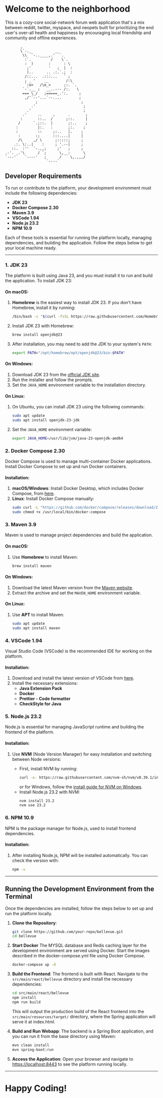 # Welcome to the neighborhood

This is a cozy-core social-network forum web application that's a mix between reddit, twitter, myspace, and neopets built for prioritizing the end user's over-all health and happiness by encouraging local friendship and community and offline experiences.

```
       ,
       \`-._           __
        \\  `-..____,.'  `.
         :`.         /    \`.
         :  )       :      : \
          ;'        '   ;  |  :
          )..      .. .:.`.;  :
         /::...  .:::...   ` ;
         ; _ '    __        /:\
         `:o>   /\o_>      ;:. `.
        `-`.__ ;   __..--- /:.   \
        === \_/   ;=====_.':.     ;
         ,/'`--'...`--....        ;
              ;                    ;
            .'                      ;
          .'                        ;
        .'     ..     ,      .       ;
       :       ::..  /      ;::.     |
      /      `.;::.  |       ;:..    ;
     :         |:.   :       ;:.    ;
     :         ::     ;:..   |.    ;
      :       :;      :::....|     |
      /\     ,/ \      ;:::::;     ;
    .:. \:..|    :     ; '.--|     ;
   ::.  :''  `-.,,;     ;'   ;     ;
.-'. _.'\      / `;      \,__:      \
`---'    `----'   ;      /    \,.,,,/
                   `----`
```

## Developer Requirements

To run or contribute to the platform, your development environment must include the following dependencies:

- **JDK 23**
- **Docker Compose 2.30**
- **Maven 3.9**
- **VSCode 1.94**
- **Node.js 23.2**
- **NPM 10.9**

Each of these tools is essential for running the platform locally, managing dependencies, and building the application. Follow the steps below to get your local machine ready.

---

### 1. JDK 23

The platform is built using Java 23, and you must install it to run and build the application. To install JDK 23:

#### On macOS:

1. **Homebrew** is the easiest way to install JDK 23. If you don't have Homebrew, install it by running:
   ```bash
   /bin/bash -c "$(curl -fsSL https://raw.githubusercontent.com/Homebrew/install/HEAD/install.sh)"
   ```
2. Install JDK 23 with Homebrew:
   ```bash
   brew install openjdk@23
   ```
3. After installation, you may need to add the JDK to your system's `PATH`:
   ```bash
   export PATH="/opt/homebrew/opt/openjdk@23/bin:$PATH"
   ```

#### On Windows:

1. Download JDK 23 from the [official JDK site](https://jdk.java.net/23/).
2. Run the installer and follow the prompts.
3. Set the `JAVA_HOME` environment variable to the installation directory.

#### On Linux:

1. On Ubuntu, you can install JDK 23 using the following commands:
   ```bash
   sudo apt update
   sudo apt install openjdk-23-jdk
   ```
2. Set the `JAVA_HOME` environment variable:
   ```bash
   export JAVA_HOME=/usr/lib/jvm/java-23-openjdk-amd64
   ```

### 2. Docker Compose 2.30

Docker Compose is used to manage multi-container Docker applications. Install Docker Compose to set up and run Docker containers.

#### Installation:

1. **macOS/Windows**: Install Docker Desktop, which includes Docker Compose, from [here](https://www.docker.com/products/docker-desktop).
2. **Linux**: Install Docker Compose manually:
   ```bash
   sudo curl -L "https://github.com/docker/compose/releases/download/2.30.0/docker-compose-$(uname -s)-$(uname -m)" -o /usr/local/bin/docker-compose
   sudo chmod +x /usr/local/bin/docker-compose
   ```

### 3. Maven 3.9

Maven is used to manage project dependencies and build the application.

#### On macOS:

1. Use **Homebrew** to install Maven:
   ```bash
   brew install maven
   ```

#### On Windows:

1. Download the latest Maven version from the [Maven website](https://maven.apache.org/download.cgi).
2. Extract the archive and set the `MAVEN_HOME` environment variable.

#### On Linux:

1. Use **APT** to install Maven:
   ```bash
   sudo apt update
   sudo apt install maven
   ```

### 4. VSCode 1.94

Visual Studio Code (VSCode) is the recommended IDE for working on the platform.

#### Installation:

1. Download and install the latest version of VSCode from [here](https://code.visualstudio.com/Download).
2. Install the necessary extensions:
   - **Java Extension Pack**
   - **Docker**
   - **Prettier - Code formatter**
   - **CheckStyle for Java**

### 5. Node.js 23.2

Node.js is essential for managing JavaScript runtime and building the frontend of the platform.

#### Installation:

1. Use **NVM** (Node Version Manager) for easy installation and switching between Node versions:

   - First, install NVM by running:
     ```bash
     curl -o- https://raw.githubusercontent.com/nvm-sh/nvm/v0.39.1/install.sh | bash
     ```
     or for Windows, follow the [install guide for NVM on Windows](https://github.com/coreybutler/nvm-windows).
   - Install Node.js 23.2 with NVM:
     ```bash
     nvm install 23.2
     nvm use 23.2
     ```

### 6. NPM 10.9

NPM is the package manager for Node.js, used to install frontend dependencies.

#### Installation:

1. After installing Node.js, NPM will be installed automatically. You can check the version with:
   ```bash
   npm -v
   ```

---

## Running the Development Environment from the Terminal

Once the dependencies are installed, follow the steps below to set up and run the platform locally.

1. **Clone the Repository**:

   ```bash
   git clone https://github.com/your-repo/bellevue.git
   cd bellevue
   ```

2. **Start Docker**
   The MYSQL database and Redis caching layer for the development environment are served using Docker. Start the images described in the docker-compose.yml file using Docker Compose.

   ```bash
   docker-compose up -d
   ```

3. **Build the Frontend**:
   The frontend is built with React. Navigate to the `src/main/react/bellevue` directory and install the necessary dependencies:

   ```bash
   cd src/main/react/bellevue
   npm install
   npm run build
   ```

   This will output the production build of the React frontend into the `src/main/resources/target/` directory, where the Spring application will serve it at index.html.

4. **Build and Run Webapp**:
   The backend is a Spring Boot application, and you can run it from the base directory using Maven:

   ```bash
   mvn clean install
   mvn spring-boot:run
   ```

5. **Access the Application**:
   Open your browser and navigate to [https://localhost:8443](https://localhost:8443) to see the platform running locally.

---

# Happy Coding!
